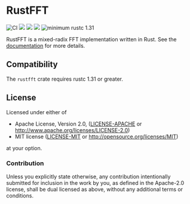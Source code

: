 # RustFFT

![CI](https://github.com/ejmahler/RustFFT/workflows/CI/badge.svg)
[![](https://img.shields.io/crates/v/rustfft.svg)](https://crates.io/crates/rustfft)
[![](https://img.shields.io/crates/l/rustfft.svg)](https://crates.io/crates/rustfft)
[![](https://docs.rs/rustfft/badge.svg)](https://docs.rs/rustfft/)
![minimum rustc 1.31](https://img.shields.io/badge/rustc-1.31+-red.svg)

RustFFT is a mixed-radix FFT implementation written in Rust. See the [documentation](https://docs.rs/rustfft/) for more details.

## Compatibility

The `rustfft` crate requires rustc 1.31 or greater.

## License

Licensed under either of

 * Apache License, Version 2.0, ([LICENSE-APACHE](LICENSE-APACHE) or http://www.apache.org/licenses/LICENSE-2.0)
 * MIT license ([LICENSE-MIT](LICENSE-MIT) or http://opensource.org/licenses/MIT)

at your option.

### Contribution

Unless you explicitly state otherwise, any contribution intentionally
submitted for inclusion in the work by you, as defined in the Apache-2.0
license, shall be dual licensed as above, without any additional terms or
conditions.
